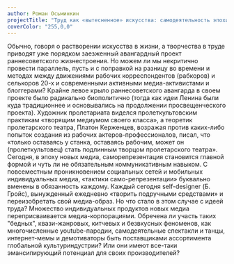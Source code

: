 ```yaml
---
author: Роман Осьминкин
projectTitle: "Труд как «вытесненное» искусства: самодеятельность эпохи WEB 2.0"
coverColor: "255,0,0"
---
```

Обычно, говоря о растворении искусства в жизни, а творчества в труде приводят уже порядком заезженный авангардный проект раннесоветского жизнестроения. Но можем ли мы некритично провести параллель, пусть и с поправкой на разницу во времени и методах между движениями рабочих корреспондентов (рабкоров) и селькоров 20-х и современными активными медиа-активистами и блоггерами? Крайне левое крыло раннесоветского авангарда в своем проекте было радикально биополитично (тогда как идеи Ленина были куда традиционнее и основывались на продолжении просвещенческого проекта). Художник пролетариата виделся пролеткультовским практикам «творящим медиумом своего класса», а теоретик пролетарского театра, Платон Керженцев, возражая против каких-либо попыток создания из рабочих актеров-профессионалов, писал, что «только оставаясь у станка, оставаясь рабочим, может он (пролеткультовец) стать подлинным творцом пролетарского театра». Сегодня, в эпоху новых медиа, саморепрезентация становится главной формой и чуть ли не обязательным коммуникативным навыком. С повсеместным проникновением социальных сетей и мобильных индивидуальных медиа, «тактики само-репрезентации» буквально вменены в обязанность каждому. Каждый сегодня self-designer (Б. Гройс), вынужденный ежедневно «творить подручными средствами» и переизобретать свой медиа-образ. Но что стало в этом случае с идеей труда? Множество индивидуальных продуктов новых медиа переприсваивается медиа-корпорациями. Обречена ли участь таких "бедных", квази-жанровых, китчевых и безвкусных феноменов, как многочисленные youtube-пародии, самодеятельные спектакли и танцы, интернет-мемы и демотиваторы быть поставщиками ассортимента глобальной культуриндустрии? Или они имеют все-таки эмансипирующий потенциал для своих производителей?